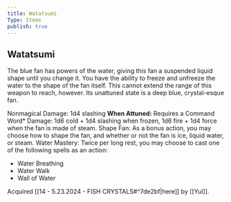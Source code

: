 ```yaml
---
title: Watatsumi
Type: Items
publish: true
---
```


## Watatsumi

The blue fan has powers of the water, giving this fan a suspended liquid shape until you change it. You have the ability to freeze and unfreeze the water to the shape of the fan itself. This cannot extend the range of this weapon to reach, however. Its unattuned state is a deep blue, crystal-esque fan.

Nonmagical Damage: 1d4 slashing
**When Attuned:**
Requires a Command Word\*
Damage: 1d6 cold + 1d4 slashing when frozen, 1d6 fire + 1d4 force when the fan is made of steam.
Shape Fan: As a bonus action, you may choose how to shape the fan, and whether or not the fan is ice, liquid water, or steam.
Water Mastery: Twice per long rest, you may choose to cast one of the following spells as an action:

- Water Breathing
- Water Walk
- Wall of Water

Acquired [[14 - 5.23.2024 - FISH CRYSTALS#^7de2bf|here]] by [[Yul]].
